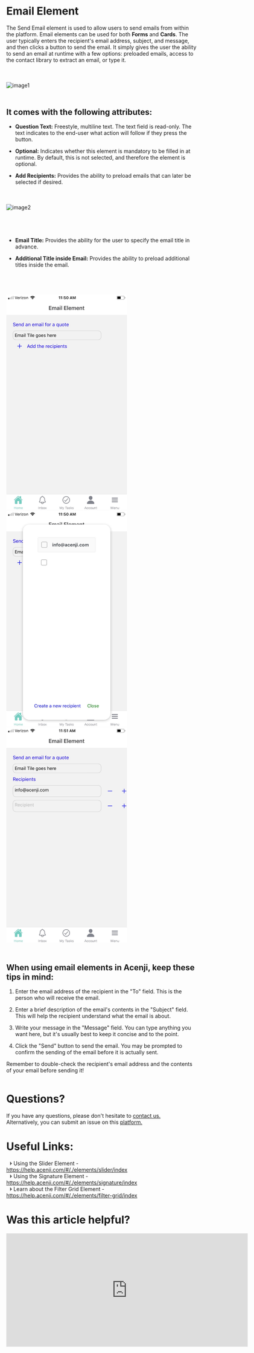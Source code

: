 # Email Element

The Send Email element is used to allow users to send emails from within the platform. Email elements can be used for both **Forms** and **Cards**. The user typically enters the recipient's email address, subject, and message, and then clicks a button to send the email. It simply gives the user the ability to send an email at runtime with a few options: preloaded emails, access to the contact library to extract an email, or type it. <p style="margin-top:50px;"></p>


![image1](../../../../images/cards/elements/email/email1.png)
<p style="margin-top:50px;"></p>

## It comes with the following attributes:

- **Question Text:** Freestyle, multiline text. The text field is read-only. The text indicates to the end-user what action will follow if they press the button.  

- **Optional:** Indicates whether this element is mandatory to be filled in at runtime. By default, this is not selected, and therefore the element is optional.  

- **Add Recipients:** Provides the ability to preload emails that can later be selected if desired.  

<p style="margin-top:50px;"></p>

![image2](../../../../images/cards/elements/email/email2.png)
<p style="margin-top:70px;"></p>

- **Email Title:** Provides the ability for the user to specify the email title in advance.  

- **Additional Title inside Email:** Provides the ability to preload additional titles inside the email.  
<p style="margin-top:70px;"></p>


<img src="./images/cards/elements/email/email3.jpg" alt="" width="320" style="padding-right: 45px;">

<img src="./images/cards/elements/email/email4.jpg" alt="" width="320" style="padding-right: 45px;">

<img src="./images/cards/elements/email/email5.jpg" alt="" width="320" style="padding-right: 45px;">
<p style="margin-top:50px;"></p>  


## When using email elements in Acenji, keep these tips in mind:  
  
1. Enter the email address of the recipient in the "To" field. This is the person who will receive the email.  
  
2. Enter a brief description of the email's contents in the "Subject" field. This will help the recipient understand what the email is about.  
  
3. Write your message in the "Message" field. You can type anything you want here, but it's usually best to keep it concise and to the point.  
  
4. Click the "Send" button to send the email. You may be prompted to confirm the sending of the email before it is actually sent.  
  
Remember to double-check the recipient's email address and the contents of your email before sending it!  
  


<p style="margin-top:50px;"></p>



# Questions? 

If you have any questions, please don't hesitate to <a href="https://www.acenji.com/contact" target="_blank" rel="noopener">contact us.</a>   
Alternatively, you can submit an issue on this <a href="https://github.com/acenji/acenji-help/issues" target="_blank" rel="noopener">platform.</a>  
<p style="margin-top:30px;"></p>


# Useful Links:

<span class="triangle"></span> Using the Slider Element - https://help.acenji.com/#/./elements/slider/index     
<span class="triangle"></span> Using the Signature Element - https://help.acenji.com/#/./elements/signature/index  
<span class="triangle"></span> Learn about the Filter Grid Element - https://help.acenji.com/#/./elements/filter-grid/index        

<style>
.triangle {
display: inline-block;
width: 0;
height: 0;
border-style: solid;
border-width: 5px 0 5px 5px;
border-color: transparent transparent transparent #595959;
margin-left: 10px;
}
</style>
<p style="margin-top:30px;"></p>


# Was this article helpful?

<iframe src="https://docs.google.com/forms/d/e/1FAIpQLSfltmPp4bxwRDMCt_PUA1P2IqpNae5p6dpdUDBPY76XfuoCJg/viewform?embedded=true" width="640" height="300" frameborder="0" marginheight="0" marginwidth="0">Wird geladen…</iframe>









